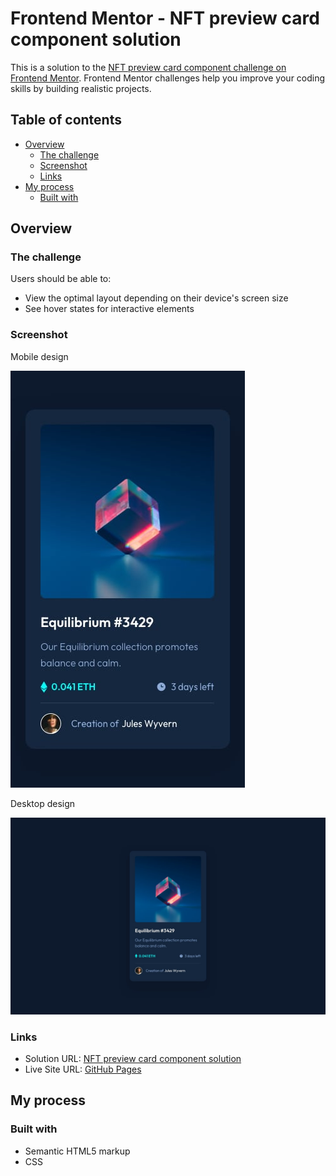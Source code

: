 # Frontend Mentor - NFT preview card component solution

This is a solution to the [NFT preview card component challenge on Frontend Mentor](https://www.frontendmentor.io/challenges/nft-preview-card-component-SbdUL_w0U). Frontend Mentor challenges help you improve your coding skills by building realistic projects. 

## Table of contents

- [Overview](#overview)
  - [The challenge](#the-challenge)
  - [Screenshot](#screenshot)
  - [Links](#links)
- [My process](#my-process)
  - [Built with](#built-with)


## Overview

### The challenge

Users should be able to:

- View the optimal layout depending on their device's screen size
- See hover states for interactive elements

### Screenshot

Mobile design

![](nft-preview-card-component-main/design/mobile-design.jpg)

Desktop design

![](nft-preview-card-component-main/design/desktop-design.jpg)

### Links

- Solution URL: [NFT preview card component solution](https://www.frontendmentor.io/solutions/nft-preview-card-component-solution-gds74sYvVK)
- Live Site URL: [GitHub Pages](https://jpbyte.github.io/nft-preview-card-component-main/) 

## My process

### Built with

- Semantic HTML5 markup
- CSS
